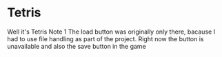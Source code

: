 # Tetris
Well it's Tetris
Note 1 The load button was originally only there, bacause I had to use file handling as part of the project.
Right now the button is unavailable and also the save button in the game
